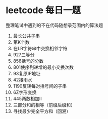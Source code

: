 # leetcode 每日一题
整理笔试中遇到的不在代码随想录范围内的算法题

1. 最长公共子串
2. 第K个数
3. 在LR字符串中交换相邻字符
4. 927三等分
5. 856括号的分数
6. 801使序列递增的最小交换次数
7. 93复原IP地址
8. 42接雨水
9. 1190反转每对括号间的子串
10. 6Z字形变换
11. 445两数相加II
12. 三部分和的相等（前缀后缀和）
13. 寻找最少完全平方和（回溯）
